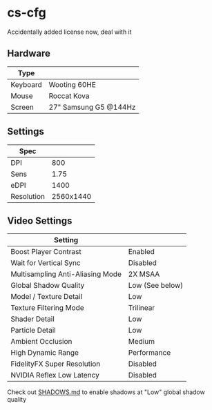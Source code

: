# cs-cfg

Accidentally added license now, deal with it

## Hardware
| Type     |                       |
|----------|-----------------------|
| Keyboard | Wooting 60HE          |
| Mouse    | Roccat Kova           |
| Screen   | 27" Samsung G5 @144Hz |

## Settings
| Spec       |           |
|------------|-----------|
| DPI        | 800       |
| Sens       | 1.75      |
| eDPI       | 1400      |
| Resolution | 2560x1440 |

## Video Settings
| Setting                          |                 |
|----------------------------------|-----------------|
| Boost Player Contrast            | Enabled         |
| Wait for Vertical Sync           | Disabled        |
| Multisampling Anti-Aliasing Mode | 2X MSAA         |
| Global Shadow Quality            | Low (See below) |
| Model / Texture Detail           | Low             |
| Texture Filtering Mode           | Trilinear       |
| Shader Detail                    | Low             |
| Particle Detail                  | Low             |
| Ambient Occlusion                | Medium          |
| High Dynamic Range               | Performance     |
| FidelityFX Super Resolution      | Disabled        |
| NVIDIA Reflex Low Latency        | Disabled        |

Check out [SHADOWS.md](/SHADOWS.md) to enable shadows at "Low" global shadow quality
